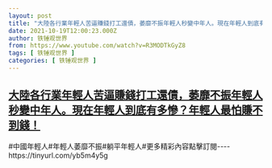 ```yaml
---
layout: post
title: "大陸各行業年輕人苦逼賺錢打工還債，萎靡不振年輕人秒變中年人。現在年輕人到底有多慘？年輕人最怕賺不到錢！"
date: 2021-10-19T12:00:23.000Z
author: 铁锤观世界
from: https://www.youtube.com/watch?v=R3MODTkGyZ8
tags: [ 铁锤观世界 ]
categories: [ 铁锤观世界 ]
---
```

<!--1634644823000-->
[大陸各行業年輕人苦逼賺錢打工還債，萎靡不振年輕人秒變中年人。現在年輕人到底有多慘？年輕人最怕賺不到錢！](https://www.youtube.com/watch?v=R3MODTkGyZ8)
------

<div>
#中國年輕人#年輕人萎靡不振#躺平年輕人#更多精彩內容點擊訂閱----https://tinyurl.com/yb5m4y5g
</div>
